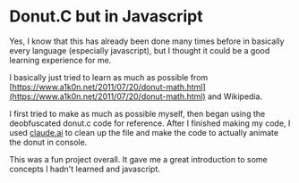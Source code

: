 # Donut.C but in Javascript

Yes, I know that this has already been done many times before in basically every language (especially javascript), but I thought it could be a good learning experience for me.

I basically just tried to learn as much as possible from [https://www.a1k0n.net/2011/07/20/donut-math.html](https://www.a1k0n.net/2011/07/20/donut-math.html) and Wikipedia.

I first tried to make as much as possible myself, then began using the deobfuscated donut.c code for reference. After I finished making my code, I used [claude.ai](https://claude.ai/) to clean up the file and make the code to actually animate the donut in console.

This was a fun project overall. It gave me a great introduction to some concepts I hadn't learned and javascript.